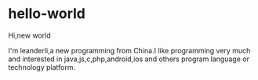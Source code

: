 # hello-world

Hi,new world

I'm leanderli,a new programming from China.I like programming very much and interested in java,js,c,php,android,ios and others program language or technology platform.
